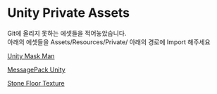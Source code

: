 # Unity Private Assets

Git에 올리지 못하는 에셋들을 적어놓았습니다. </br>
아래의 에셋들을 Assets/Resources/Private/ 아래의 경로에 Import 해주세요 </br>

[Unity Mask Man](https://www.assetstore.unity3d.com/kr/#!/content/16383)

[MessagePack Unity](https://github.com/neuecc/MessagePack-CSharp/releases)

[Stone Floor Texture](https://www.assetstore.unity3d.com/kr/#!/content/20336)
